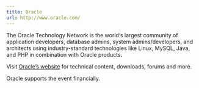 ```yaml
---
title: Oracle
url: http://www.oracle.com/
---
```


The Oracle Technology Network is the world‘s largest community of application
developers, database admins, system admins/developers, and architects using
industry-standard technologies like Linux, MySQL, Java, and PHP in combination
with Oracle products.

Visit [Oracle’s website](http://oracle.com/technetwork/topics/php) for technical
content, downloads, forums and more.

Oracle supports the event financially.
